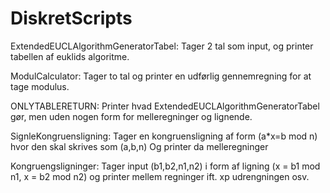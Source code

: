 # DiskretScripts


ExtendedEUCLAlgorithmGeneratorTabel:
Tager 2 tal som input, og printer tabellen af euklids algoritme. 

ModulCalculator:
Tager to tal og printer en udførlig gennemregning for at tage modulus.

ONLYTABLERETURN:
Printer hvad ExtendedEUCLAlgorithmGeneratorTabel gør, men uden nogen form for 
melleregninger og lignende.

SignleKongruensligning:
Tager en kongruensligning af form (a*x=b mod n) hvor den skal skrives som (a,b,n)
Og printer da melleregninger

Kongruengsligninger:
Tager input (b1,b2,n1,n2) i form af ligning (x = b1 mod n1, x = b2 mod n2)
og printer mellem regninger ift. xp udrengningen osv.
